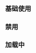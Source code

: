 ## 基础使用

<l-switch checked />
<l-switch />

## 禁用

<l-switch disabled checked />
<l-switch disabled />

## 加载中

<l-switch loading checked />
<l-switch loading />